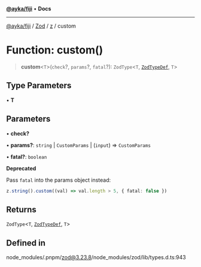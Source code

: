 [**@ayka/fiji**](../../../../../README.md) • **Docs**

***

[@ayka/fiji](../../../../../globals.md) / [Zod](../../../README.md) / [z](../README.md) / custom

# Function: custom()

> **custom**\<`T`\>(`check`?, `params`?, `fatal`?): `ZodType`\<`T`, [`ZodTypeDef`](../interfaces/ZodTypeDef.md), `T`\>

## Type Parameters

• **T**

## Parameters

• **check?**

• **params?**: `string` \| `CustomParams` \| (`input`) => `CustomParams`

• **fatal?**: `boolean`

**Deprecated**

Pass `fatal` into the params object instead:

```ts
z.string().custom((val) => val.length > 5, { fatal: false })
```

## Returns

`ZodType`\<`T`, [`ZodTypeDef`](../interfaces/ZodTypeDef.md), `T`\>

## Defined in

node\_modules/.pnpm/zod@3.23.8/node\_modules/zod/lib/types.d.ts:943
